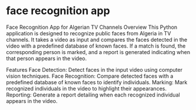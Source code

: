 # face recognition app
Face Recognition App for Algerian TV Channels
Overview
This Python application is designed to recognize public faces from Algeria in TV channels. It takes a video as input and compares the faces detected in the video with a predefined database of known faces. If a match is found, the corresponding person is marked, and a report is generated indicating when that person appears in the video.

Features
Face Detection: Detect faces in the input video using computer vision techniques.
Face Recognition: Compare detected faces with a predefined database of known faces to identify individuals.
Marking: Mark recognized individuals in the video to highlight their appearances.
Reporting: Generate a report detailing when each recognized individual appears in the video.
